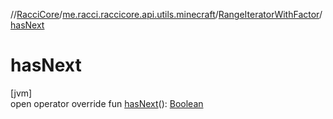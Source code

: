 //[RacciCore](../../../index.md)/[me.racci.raccicore.api.utils.minecraft](../index.md)/[RangeIteratorWithFactor](index.md)/[hasNext](has-next.md)

# hasNext

[jvm]\
open operator override fun [hasNext](has-next.md)(): [Boolean](https://kotlinlang.org/api/latest/jvm/stdlib/kotlin/-boolean/index.html)
